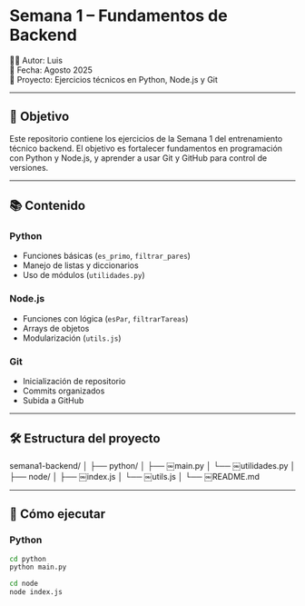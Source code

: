 # Semana 1 – Fundamentos de Backend

👨‍💻 Autor: Luis  
📅 Fecha: Agosto 2025  
📁 Proyecto: Ejercicios técnicos en Python, Node.js y Git

---

## 🧠 Objetivo

Este repositorio contiene los ejercicios de la Semana 1 del entrenamiento técnico backend. El objetivo es fortalecer fundamentos en programación con Python y Node.js, y aprender a usar Git y GitHub para control de versiones.

---

## 📚 Contenido

### Python
- Funciones básicas (`es_primo`, `filtrar_pares`)
- Manejo de listas y diccionarios
- Uso de módulos (`utilidades.py`)

### Node.js
- Funciones con lógica (`esPar`, `filtrarTareas`)
- Arrays de objetos
- Modularización (`utils.js`)

### Git
- Inicialización de repositorio
- Commits organizados
- Subida a GitHub

---

## 🛠 Estructura del proyecto

semana1-backend/
│
├── python/
│   ├── ￼main.py
│   └── ￼utilidades.py
│
├── node/
│   ├── ￼index.js
│   └── ￼utils.js
│
└── ￼README.md

---

## 🚀 Cómo ejecutar

### Python
```bash
cd python
python main.py

cd node
node index.js
